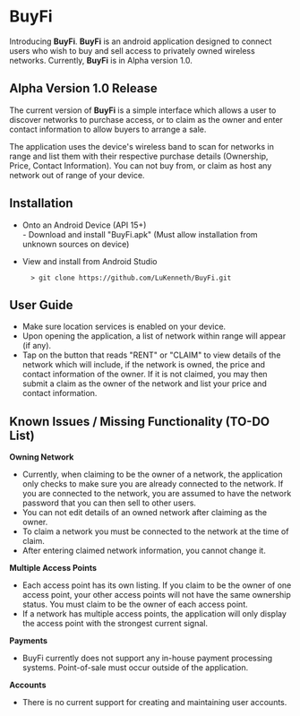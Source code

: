 # BuyFi

Introducing **BuyFi**. 
**BuyFi** is an android application designed to connect users who wish to buy and sell access to privately owned wireless networks. Currently, **BuyFi** is in Alpha version 1.0.

## Alpha Version 1.0 Release

The current version of **BuyFi** is a simple interface which allows a user to discover networks to purchase access, or to claim as the owner and enter contact information to allow buyers to arrange a sale.

The application uses the device's wireless band to scan for networks in range and list them with their respective purchase details (Ownership, Price, Contact Information). You can not buy from, or claim as host any network out of range of your device.

## Installation

 - Onto an Android Device (API 15+)  
		 - Download and install "BuyFi.apk" (Must allow installation from unknown sources on device)
- View and install from Android Studio

		> git clone https://github.com/LuKenneth/BuyFi.git

## User Guide
 - Make sure location services is enabled on your device.
 - Upon opening the application, a list of network within range will appear (if any).
 -  Tap on the button that reads "RENT" or "CLAIM" to view details of the network which will include, if the network is owned, the price and contact information of the owner. If it is not claimed, you may then submit a claim as the owner of the network and list your price and contact information.


## Known Issues / Missing Functionality (TO-DO List)

**Owning Network**
 - Currently, when claiming to be the owner of a network, the application only checks to make sure you are already connected to the network. If you are connected to the network, you are assumed to have the network password that you can then sell to other users.
- You can not edit details of an owned network after claiming as the owner.
- To claim a network you must be connected to the network at the time of claim.
- After entering claimed network information, you cannot change it.

**Multiple Access Points**
 - Each access point has its own listing. If you claim to be the owner of one access point, your other access points will not have the same ownership status. You must claim to be the owner of each access point.
 - If a network has multiple access points, the application will only display the access point with the strongest current signal. 

**Payments**
 - BuyFi currently does not support any in-house payment processing systems. Point-of-sale must occur outside of the application.

**Accounts**
 - There is no current support for creating and maintaining user accounts.